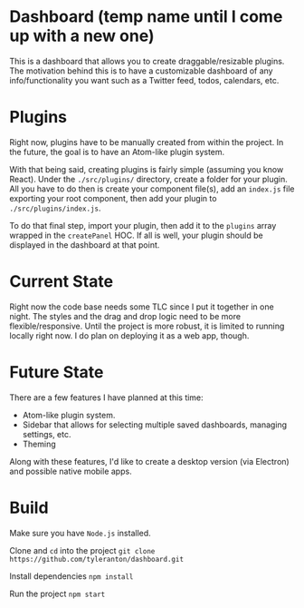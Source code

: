 # Dashboard (temp name until I come up with a new one)
This is a dashboard that allows you to create draggable/resizable plugins. The motivation behind this is to have a customizable dashboard of any info/functionality you want such as a Twitter feed, todos, calendars, etc.

# Plugins
Right now, plugins have to be manually created from within the project. In the future, the goal is to have an Atom-like plugin system.

With that being said, creating plugins is fairly simple (assuming you know React). Under the `./src/plugins/` directory, create a folder for your plugin. All you have to do then is create your component file(s), add an `index.js` file exporting your root component, then add your plugin to `./src/plugins/index.js`.

To do that final step, import your plugin, then add it to the `plugins` array wrapped in the `createPanel` HOC. If all is well, your plugin should be displayed in the dashboard at that point.

# Current State
Right now the code base needs some TLC since I put it together in one night. The styles and the drag and drop logic  need to be more flexible/responsive. Until the project is more robust, it is limited to running locally right now. I do plan on deploying it as a web app, though.

# Future State
There are a few features I have planned at this time:

- Atom-like plugin system.
- Sidebar that allows for selecting multiple saved dashboards, managing settings, etc.
- Theming

Along with these features, I'd like to create a desktop version (via Electron) and possible native mobile apps.

# Build
Make sure you have `Node.js` installed.

Clone and `cd` into the project
`git clone https://github.com/tyleranton/dashboard.git`

Install dependencies
`npm install`

Run the project
`npm start`
